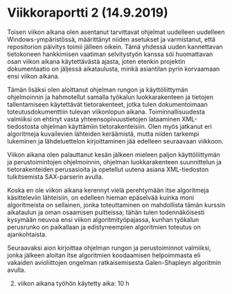 # Viikkoraportti 2 (14.9.2019)

Toisen viikon aikana olen asentanut tarvittavat ohjelmat uudelleen uudelleen Windows-ympäristössä, määrittänyt niiden asetukset ja varmistanut, että repositorion päivitys toimii jälleen oikein. Tämä yhdessä uuden kannettavan tietokoneen hankkimisen vaatiman selvitystyön kanssa söi huomattavan osan viikon aikana käytettävästä ajasta, joten etenkin projektin dokumentaatio on jäljessä aikataulusta, minkä asiantilan pyrin korvaamaan ensi viikon aikana.

Tämän lisäksi olen aloittanut ohjelman rungon ja käyttöliittymän ohjelmoinnin ja hahmotellut samalla työkalun luokkarakenteen ja tietojen tallentamiseen käytettävät tietorakenteet, jotka tulen dokumentoimaan toteutusdokumenttiin tulevan viikonlopun aikana. Toiminnallisuudesta valmiiksi on ehtinyt vasta yhteensopivuustietojen lataaminen XML-tiedostosta ohjelman käyttämiin tietorakenteisiin. Olen myös jatkanut eri algoritmeja kuvailevien lähteiden keräämistä, mutta niiden tarkempi lukeminen ja lähdeluettelon kirjoittaminen jää edelleen seuraavaan viikkoon.

Viikon aikana olen palauttanut kesän jälkeen mieleen paljon käyttöliittymän ja perustoimintojen ohjelmoinnin, ohjelman luokkarakenteen suunnittelun ja tietorakenteiden perusasioita ja opetellut uutena asiana XML-tiedoston tulkitsemista SAX-parserin avulla. 

Koska en ole viikon aikana kerennyt vielä perehtymään itse algoritmeja käsitteleviin lähteisiin, on edelleen hieman epäselvää kuinka moni algoritmeista on sellainen, jonka toteuttaminen on mahdollista tämän kurssin aikataulun ja oman osaamisen puitteissa; tähän tulen todennäköisesti kysymään neuvoa ensi viikon algoritmityöpajassa, kunhan työkalun perusrunko on paikallaan ja edistyneempien algoritmien toteutus on ajankohtaista.

Seuraavaksi aion kirjoittaa ohjelman rungon ja perustoiminnot valmiiksi, jonka jälkeen aloitan itse algoritmien koodaamisen helpoimmasta eli vakaiden avioliittojen ongelman ratkaisemisesta Galen-Shapleyn algoritmin avulla.

2. viikon aikana työhön käytetty aika: 10 h
